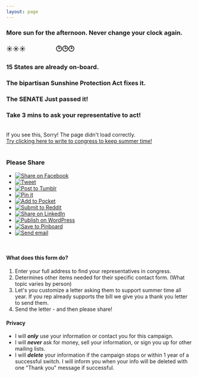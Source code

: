 ```yaml
---
layout: page
---
```


<head>
    <link rel="icon" type="image/svg+xml" href="/favicon.svg">
</head>

<link rel="stylesheet" type="text/css" href="../style.css">
<script async="async" src='https://actionnetwork.org/widgets/v3/letter/support-for-the-sunshine-protection-act?format=js&source=widget&style=full'></script>

### More sun for the afternoon. Never change your clock again.

### ☀️☀️☀️ &emsp; &emsp; &emsp;&emsp; 🕑🕒🕑

### **15 States** are already on-board.

### The bipartisan **Sunshine Protection Act** fixes it.

### The SENATE Just passed it!

### Take **3 mins** to ask your representative to act!

<div id='can-letter-area-support-for-the-sunshine-protection-act'>
<br/>
If you see this, Sorry! The page didn't load correctly.
<br/><a href="https://actionnetwork.org/letters/support-for-the-sunshine-protection-act">Try clicking here to write to congress to keep summer time!</a>
<br/>
</div>
<br/>

### Please Share

<ul class="share-buttons" data-source="simplesharingbuttons.com">
  <li><a href="https://www.facebook.com/sharer/sharer.php?u=https%3A%2F%2Fkeepsummertime.com%2F&quote=Keep%20Summer%20Time!" title="Share on Facebook" target="_blank"><img alt="Share on Facebook" src="social_flat_rounded_rects_svg/Facebook.svg" /></a></li>
  <li><a href="https://twitter.com/intent/tweet?source=https%3A%2F%2Fkeepsummertime.com%2F&text=Keep%20Summer%20Time!:%20https%3A%2F%2Fkeepsummertime.com%2F" target="_blank" title="Tweet"><img alt="Tweet" src="social_flat_rounded_rects_svg/Twitter.svg" /></a></li>
  <li><a href="http://www.tumblr.com/share?v=3&u=https%3A%2F%2Fkeepsummertime.com%2F&quote=Keep%20Summer%20Time!&s=" target="_blank" title="Post to Tumblr"><img alt="Post to Tumblr" src="social_flat_rounded_rects_svg/Tumblr.svg" /></a></li>
  <li><a href="http://pinterest.com/pin/create/button/?url=https%3A%2F%2Fkeepsummertime.com%2F&media=https://keepsummertime.com/favicon.svg&description=A%20campaign%20to%20bring%20us%20to%20permanent%20summer%20time%20(DST).." target="_blank" title="Pin it"><img alt="Pin it" src="social_flat_rounded_rects_svg/Pinterest.svg" /></a></li>
  <li><a href="https://getpocket.com/save?url=https%3A%2F%2Fkeepsummertime.com%2F&title=Keep%20Summer%20Time!" target="_blank" title="Add to Pocket"><img alt="Add to Pocket" src="social_flat_rounded_rects_svg/Pocket.svg" /></a></li>
  <li><a href="http://www.reddit.com/submit?url=https%3A%2F%2Fkeepsummertime.com%2F&title=Keep%20Summer%20Time!" target="_blank" title="Submit to Reddit"><img alt="Submit to Reddit" src="social_flat_rounded_rects_svg/Reddit.svg" /></a></li>
  <li><a href="http://www.linkedin.com/shareArticle?mini=true&url=https%3A%2F%2Fkeepsummertime.com%2F&title=Keep%20Summer%20Time!&summary=A%20campaign%20to%20bring%20us%20to%20permanent%20summer%20time%20(DST)..&source=https%3A%2F%2Fkeepsummertime.com%2F" target="_blank" title="Share on LinkedIn"><img alt="Share on LinkedIn" src="social_flat_rounded_rects_svg/LinkedIn.svg" /></a></li>
  <li><a href="http://wordpress.com/press-this.php?u=https%3A%2F%2Fkeepsummertime.com%2F&quote=Keep%20Summer%20Time!&s=A%20campaign%20to%20bring%20us%20to%20permanent%20summer%20time%20(DST)..&i=https://keepsummertime.com/favicon.svg" target="_blank" title="Publish on WordPress"><img alt="Publish on WordPress" src="social_flat_rounded_rects_svg/Wordpress.svg" /></a></li>
  <li><a href="https://pinboard.in/popup_login/?url=https%3A%2F%2Fkeepsummertime.com%2F&title=Keep%20Summer%20Time!&description=A%20campaign%20to%20bring%20us%20to%20permanent%20summer%20time%20(DST).." target="_blank" title="Save to Pinboard"><img alt="Save to Pinboard" src="social_flat_rounded_rects_svg/Pinboard.svg" /></a></li>
  <li><a href="mailto:?subject=Keep%20Summer%20Time!&body=A%20campaign%20to%20bring%20us%20to%20permanent%20summer%20time%20(DST)..:%20https%3A%2F%2Fkeepsummertime.com%2F" target="_blank" title="Send email"><img alt="Send email" src="social_flat_rounded_rects_svg/Email.svg" /></a></li>
</ul>

<br/>

#### What does this form do?

1. Enter your full address to find your representatives in congress.
1. Determines other items needed for their specific contact form. (What topic varies by person)
1. Let's you customize a letter asking them to support summer time all year. If you rep already supports the bill we give you a thank you letter to send them.
1. Send the letter - and then please share!

#### Privacy
 * I will ***only*** use your information or contact you for this campaign.  
 * I will ***never*** ask for money, sell your information, or sign you up for other mailing lists. 
 * I will ***delete*** your  information if the campaign stops or within 1 year of a successful switch. I will inform you when your info will be deleted with one "Thank you" message if successful.


